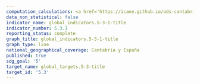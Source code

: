 ```yaml
---
computation_calculations: <a href='https://icane.github.io/ods-cantabria/assets/pdf/5.3.1.1.pdf' target='_blank'>Proporción de mujeres de entre 20 y 24 años que estaban casadas o mantenían una unión estable antes de cumplir los 15 años y antes de cumplir los 18 años</a>
data_non_statistical: false
indicator_name: global_indicators.5-3-1-title
indicator_number: 5.3.1
reporting_status: complete
graph_title: global_indicators.5-3-1-title
graph_type: line
national_geographical_coverage: Cantabria y España
published: true
sdg_goal: '5'
target_name: global_targets.5-3-title
target_id: '5.3'
---
```

